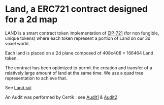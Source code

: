 # Land, a ERC721 contract designed for a 2d map

LAND is a smart contract token implementation of [EIP-721](https://eips.ethereum.org/EIPS/eip-721) (for non fungible, unique tokens) where each token represent a portion of Land on our 3d voxel world.

Each land is placed on a 2d plane composed of 408x408 = 166464 Land token.

The contract has been optimized to permit the creation and transfer of a relatively large amount of land at the same time. We use a quad tree representation to achieve that.

See [Land.sol](../src/solc_0.5/Land.sol)

An Audit was performed by Certik : see [Audit1](./audits/land_landsale_with_eth_certik_audit.pdf) & [Audit2](./audits/Audit%20Report%20-%20The%20Sandbox%20Land%20Token.pdf)

